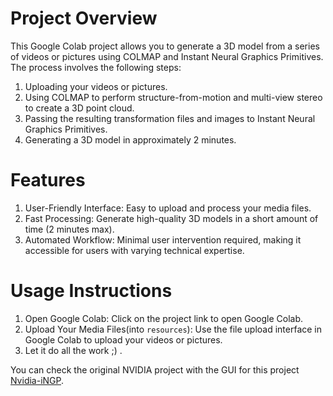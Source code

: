 # Project Overview
This Google Colab project allows you to generate a 3D model from a series of videos or pictures using COLMAP and Instant Neural Graphics Primitives. The process involves the following steps:

1. Uploading your videos or pictures.
2. Using COLMAP to perform structure-from-motion and multi-view stereo to create a 3D point cloud.
3. Passing the resulting transformation files and images to Instant Neural Graphics Primitives.
4. Generating a 3D model in approximately 2 minutes.

# Features

1. User-Friendly Interface: Easy to upload and process your media files.
2. Fast Processing: Generate high-quality 3D models in a short amount of time (2 minutes max).
3. Automated Workflow: Minimal user intervention required, making it accessible for users with varying technical expertise.

# Usage Instructions

1. Open Google Colab: Click on the project link to open Google Colab.
2. Upload Your Media Files(into ```resources```): Use the file upload interface in Google Colab to upload your videos or pictures.
3. Let it do all the work ;) .



You can check the original NVIDIA project with the GUI for this project [Nvidia-iNGP](https://github.com/NVlabs/instant-ngp).
